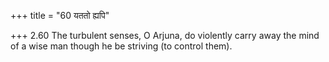 +++
title = "60 यततो ह्यपि"

+++
2.60 The turbulent senses, O Arjuna, do violently carry away the mind of
a wise man though he be striving (to control them).
